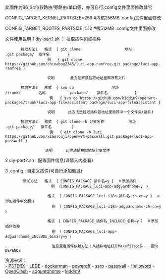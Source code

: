 此固件为86_64位软路由/旁路由/单口等，亦可自行.config文件里面修改其它

CONFIG_TARGET_KERNEL_PARTSIZE=256 #内核256MB .config文件里面修改

CONFIG_TARGET_ROOTFS_PARTSIZE=512 #根512MB  .config文件里面修改

文件使用说明
   1     diy-part1.sh ： 拉取插件包或插件
   
           拉取方法1   格式  { git clone                    地址                         .git package/  插件名        } 
                       例   { git clone https://github.com/chinaboy2345/luci-app-ramfree.git package/luci-app-ramfree }
                                      
                       说明       此方法直接拉取地址里面所有文件
                                      
           拉取方法2   格式  { svn co                 地址                        /trunk/        名称           package/    插件名            }
                        例   { svn co https://github.com/kiddin9/openwrt-packages/trunk/luci-app-fileassistant package/luci-app-fileassistant }
                                      
                       说明      此方法是拉取插件包地址里面其中一个文件夹(插件) 
                               
           拉取方法3   格式  { git clone -b 分支名称           地址                            .git package/   插件名         }
                        例   { git clone -b luci https://github.com/xiaorouji/openwrt-passwall.git package/luci-app-passwall }
                                
                      说明      此方法是拉取地址分支文件
                      
                      
   2    diy-part2.sh  :   配置固件信息(详情入内查看）
   
   3    .config       :   自定义插件(可自行添加删减)
            
            添加方法   格式  { CONFIG_PACKAGE_插件名=y }  ＃添加插件
                      　 例 ｛CONFIG_PACKAGE_luci-app-adguardhome=y　｝　
                       
                       格式  { CONFIG_PACKAGE_luci-i18n-插件名-zh-cn=y }  ＃添加插件中文翻译
                         例 ｛ CONFIG_PACKAGE_luci-i18n-adguardhome-zh-cn=y ｝
                       
                       格式　{ CONFIG_PACKAGE_插件名_INCLUDE_名称=y ｝ ＃添加插件依赖
                         例 ｛ CONFIG_PACKAGE_luci-app-adguardhome_INCLUDE_binary=y ｝
                         
                         注意查看插件依赖方法：从插件地址打开Makefile文件－－查询DEPENDS
                         
         
  资源来源：       
         - [P3TERX](https://github.com/P3TERX/Actions-OpenWrt)
         - [LEDE](https://github.com/coolsnowwolf/lede)
         - [dockerman](https://github.com/lisaac/luci-app-dockerman)
         - [poweroff](https://github.com/esirplayground/luci-app-poweroff)
         - [ssrp](https://github.com/fw876/helloworld)
         - [passwall](https://github.com/xiaorouji/openwrt-passwall)
         - [Helloword](https://github.com/jerrykuku/luci-app-vssr)
         - [OpenClash](https://github.com/vernesong/OpenClash)
         - [adguardhome](https://github.com/rufengsuixing/luci-app-adguardhome)
         - [kiddin9](https://github.com/kiddin9/openwrt-packages)
           
           
                                      
                                                           
